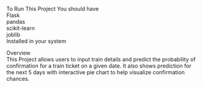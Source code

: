 To Run This Project You should have 
<br>
Flask
<br>
pandas
<br>
scikit-learn
<br>
joblib
<br>
Installed in your system
<br>

Overview
<br>
This Project allows users to input train details and predict the probability of confirmation for a train ticket on a given date. It also shows prediction for the next 5 days with interactive pie chart to help visualize confirmation chances.
